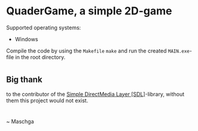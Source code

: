 # QuaderGame, a simple 2D-game

Supported operating systems:
- Windows

Compile the code by using the `Makefile` `make` and run the created `MAIN.exe`-file in the root directory.

#
## Big thank

to the contributor of the [Simple DirectMedia Layer [SDL]](https://www.libsdl.org/)-library, without them this project would not exist.

#

~ Maschga